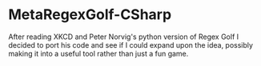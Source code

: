 MetaRegexGolf-CSharp
====================

After reading XKCD and Peter Norvig's python version of Regex Golf I decided to port his code and see if I could expand upon the idea, possibly making it into a useful tool rather than just a fun game.
